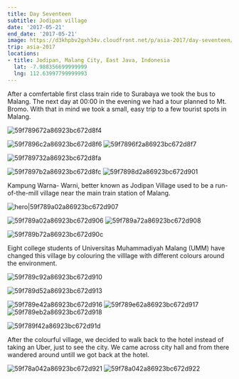 ```yaml
---
title: Day Seventeen
subtitle: Jodipan village
date: '2017-05-21'
end_date: '2017-05-21'
image: https://d3khpbv2gxh34v.cloudfront.net/p/asia-2017/day-seventeen/59f7890d2a86923bc672d8f2.jpg
trip: asia-2017
locations:
- title: Jodipan, Malang City, East Java, Indonesia
  lat: -7.988356699999999
  lng: 112.63997799999993
---
```


After a comfertable first class train ride to Surabaya we took the bus to Malang. The next day at 00:00 in the evening we had a tour planned to Mt. Bromo. With that in mind we took a small, easy trip to a few tourist spots in Malang.

![59f789672a86923bc672d8f4](https://d3khpbv2gxh34v.cloudfront.net/p/asia-2017/day-seventeen/59f789702a86923bc672d8f8.jpg "1.506")

![59f7896c2a86923bc672d8f6](https://d3khpbv2gxh34v.cloudfront.net/p/asia-2017/day-seventeen/59f789842a86923bc672d8ff.jpg "1.506")
![59f7896f2a86923bc672d8f7](https://d3khpbv2gxh34v.cloudfront.net/p/asia-2017/day-seventeen/59f7897d2a86923bc672d8fd.jpg "1.506")

![59f789732a86923bc672d8fa](https://d3khpbv2gxh34v.cloudfront.net/p/asia-2017/day-seventeen/59f789832a86923bc672d8fe.jpg "1.506")

![59f7897b2a86923bc672d8fc](https://d3khpbv2gxh34v.cloudfront.net/p/asia-2017/day-seventeen/59f789872a86923bc672d900.jpg "1.506")
![59f7898d2a86923bc672d901](https://d3khpbv2gxh34v.cloudfront.net/p/asia-2017/day-seventeen/59f789932a86923bc672d902.jpg "1.506")

Kampung Warna- Warni, better known as Jodipan Village used to be a run-of-the-mill village near the main train station of Malang.

![hero|59f789a02a86923bc672d907](https://d3khpbv2gxh34v.cloudfront.net/p/asia-2017/day-seventeen/59f789a02a86923bc672d907.jpg "1.506")

![59f789a02a86923bc672d906](https://d3khpbv2gxh34v.cloudfront.net/p/asia-2017/day-seventeen/59f789a82a86923bc672d909.jpg "1.506")
![59f789a72a86923bc672d908](https://d3khpbv2gxh34v.cloudfront.net/p/asia-2017/day-seventeen/59f789ae2a86923bc672d90b.jpg "1.506")

![59f789b72a86923bc672d90c](https://d3khpbv2gxh34v.cloudfront.net/p/asia-2017/day-seventeen/59f789bf2a86923bc672d90f.jpg "1.727")

Eight college students of Universitas Muhammadiyah Malang (UMM) have changed this village by colouring the villlage with different colours around the environment.

![59f789c92a86923bc672d910](https://d3khpbv2gxh34v.cloudfront.net/p/asia-2017/day-seventeen/59f789d12a86923bc672d912.jpg "1.506")

![59f789d52a86923bc672d913](https://d3khpbv2gxh34v.cloudfront.net/p/asia-2017/day-seventeen/59f789de2a86923bc672d915.jpg "1.506")

![59f789e42a86923bc672d916](https://d3khpbv2gxh34v.cloudfront.net/p/asia-2017/day-seventeen/59f789ef2a86923bc672d919.jpg "1.506")
![59f789e62a86923bc672d917](https://d3khpbv2gxh34v.cloudfront.net/p/asia-2017/day-seventeen/59f789f02a86923bc672d91b.jpg "1.506")
![59f789eb2a86923bc672d918](https://d3khpbv2gxh34v.cloudfront.net/p/asia-2017/day-seventeen/59f789f42a86923bc672d91c.jpg "1.506")

![59f789f42a86923bc672d91d](https://d3khpbv2gxh34v.cloudfront.net/p/asia-2017/day-seventeen/59f789fd2a86923bc672d920.jpg "1.5")

After the colourful village, we decided to walk back to the hotel instead of taking an Uber, just to see the city. We came across city hall and from there wandered around untill we got back at the hotel.

![59f78a042a86923bc672d921](https://d3khpbv2gxh34v.cloudfront.net/p/asia-2017/day-seventeen/59f78a112a86923bc672d923.jpg "1.5")
![59f78a042a86923bc672d922](https://d3khpbv2gxh34v.cloudfront.net/p/asia-2017/day-seventeen/59f78a122a86923bc672d924.jpg "1.5")

